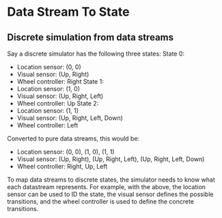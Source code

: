 # Data Stream To State
## Discrete simulation from data streams
Say a discrete simulator has the following three states:
State 0:
- Location sensor: (0, 0)
- Visual sensor: (Up, Right)
- Wheel controller: Right
State 1:
- Location sensor: (1, 0)
- Visual sensor: (Up, Right, Left)
- Wheel controller: Up
State 2:
- Location sensor: (1, 1)
- Visual sensor: (Up, Right, Left, Down)
- Wheel controller: Left

Converted to pure data streams, this would be:
- Location sensor: (0, 0), (1, 0), (1, 1)
- Visual sensor: (Up, Right), (Up, Right, Left), (Up, Right, Left, Down)
- Wheel controller: Right, Up, Left

To map data streams to discrete states, the simulator needs to know what each datastream represents. For example, with the above, the location sensor can be used to ID the state, the visual sensor defines the possible transitions, and the wheel controller is used to define the concrete transitions. 